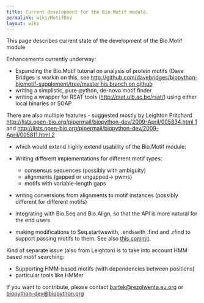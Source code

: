 ```yaml
---
title: Current development for the Bio.Motif module.
permalink: wiki/MotifDev
layout: wiki
---
```


This page describes current state of the development of the Bio.Motif
module

Enhancements currently underway:

-   Expanding the Bio.Motif tutorial on analysis of protein motifs (Dave
    Bridges is workin on this, see
    [http://github.com/davebridges/biopython-biomotif-supplement/tree/master
    his branch on
    github](http://github.com/davebridges/biopython-biomotif-supplement/tree/master_his_branch_on_github "wikilink")
-   writing a simplistic, pure-python, de-novo motif finder
-   writing a wrapper for RSAT tools (http://rsat.ulb.ac.be/rsat/) using
    either local binaries or SOAP

There are also multiple features - suggested mostly by Leighton
Pritchard
[http://lists.open-bio.org/pipermail/biopython-dev/2009-April/005834.html
1](http://lists.open-bio.org/pipermail/biopython-dev/2009-April/005834.html_1 "wikilink")
and
[http://lists.open-bio.org/pipermail/biopython-dev/2009-April/005811.html
2](http://lists.open-bio.org/pipermail/biopython-dev/2009-April/005811.html_2 "wikilink")
- which would extend highly extend usability of the Bio.Motif module:

-   Writing different implementations for different motif types:
    -   consensus sequences (possibly with ambiguity)
    -   alignments (gapped or ungapped-&gt; pwms)
    -   motifs with variable-length gaps
-   writing conversions from alignments to motif instances (possibly
    different for different motifs)
-   integrating with Bio.Seq and Bio.Align, so that the API is more
    natural for the end users
-   making modifications to Seq.startwswith, .endswith .find and .rfind
    to support passing motifs to them. See also
    [this commit](https://github.com/biopython/biopython/commit/49096ecf89d050129ef5b22b66b8bc34fec692ed).

Kind of separate issue (also from Leighton) is to take into account HMM
based motif searching:

-   Supporting HMM-based motifs (with dependencies between positions)
-   particular tools like HMMer

If you want to contribute, please contact bartek@rezolwenta.eu.org or
biopython-dev@biopython.org
